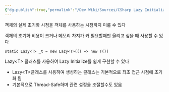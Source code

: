 ```yaml
---
{"dg-publish":true,"permalink":"/Dev Wiki/Sources/CSharp Lazy Initialize (지연 초기화)/","noteIcon":"","created":"2024-11-10T14:59:28.000+09:00","updated":"2025-07-20T02:46:18.984+09:00"}
---
```


객체의 실제 초기화 시점을 객체를 사용하는 시점까지 미룰 수 있다

객체의 초기화 비용이 크거나 메모리 차지가 커 필요할때만 올리고 싶을 때 사용할 수 있다

```
static Lazy<T> _t = new Lazy<T>(() => new T())

```

Lazy\<T> 클래스를 사용하여 Lazy Initialize를 쉽게 구현할 수 있다

- Lazy\<T>클래스를 사용하여 생성하는 클래스는 기본적으로 최초 접근 시점에 초기화 됨
- 기본적으로 Thread-Safe하며 관련 설정을 조절할수도 있음